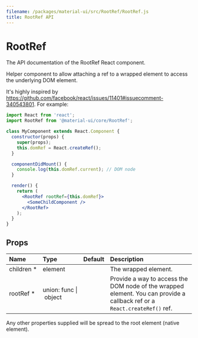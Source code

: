 ```yaml
---
filename: /packages/material-ui/src/RootRef/RootRef.js
title: RootRef API
---
```


<!--- This documentation is automatically generated, do not try to edit it. -->

# RootRef

<p class="description">The API documentation of the RootRef React component.</p>

Helper component to allow attaching a ref to a
wrapped element to access the underlying DOM element.

It's highly inspired by https://github.com/facebook/react/issues/11401#issuecomment-340543801.
For example:
```jsx
import React from 'react';
import RootRef from '@material-ui/core/RootRef';

class MyComponent extends React.Component {
  constructor(props) {
    super(props);
    this.domRef = React.createRef();
  }

  componentDidMount() {
    console.log(this.domRef.current); // DOM node
  }

  render() {
    return (
      <RootRef rootRef={this.domRef}>
        <SomeChildComponent />
      </RootRef>
    );
  }
}
```

## Props

| Name | Type | Default | Description |
|:-----|:-----|:--------|:------------|
| <span class="prop-name required">children *</span> | <span class="prop-type">element |   | The wrapped element. |
| <span class="prop-name required">rootRef *</span> | <span class="prop-type">union:&nbsp;func&nbsp;&#124;<br>&nbsp;object<br> |   | Provide a way to access the DOM node of the wrapped element. You can provide a callback ref or a `React.createRef()` ref. |

Any other properties supplied will be spread to the root element (native element).


